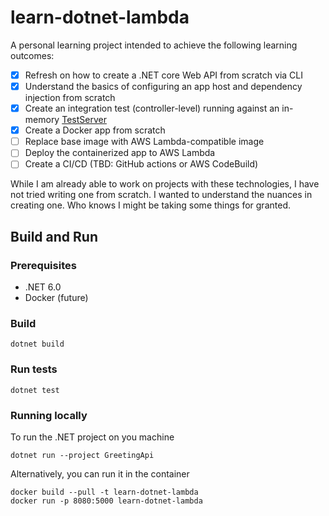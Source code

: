 ﻿# learn-dotnet-lambda

A personal learning project intended to achieve the following learning outcomes:
- [x] Refresh on how to create a .NET core Web API from scratch via CLI
- [x] Understand the basics of configuring an app host and dependency injection from scratch
- [x] Create an integration test (controller-level) running against an in-memory [TestServer](https://learn.microsoft.com/en-us/dotnet/api/microsoft.aspnetcore.testhost.testserver?view=aspnetcore-6.0)
- [x] Create a Docker app from scratch
- [ ] Replace base image with AWS Lambda-compatible image
- [ ] Deploy the containerized app to AWS Lambda
- [ ] Create a CI/CD (TBD: GitHub actions or AWS CodeBuild)

While I am already able to work on projects with these technologies, I have not tried writing one from scratch.
I wanted to understand the nuances in creating one. Who knows I might be taking some things for granted.

## Build and Run
### Prerequisites
- .NET 6.0
- Docker (future)

### Build
```shell
dotnet build
```

### Run tests
```shell
dotnet test
```

### Running locally
To run the .NET project on you machine
```shell
dotnet run --project GreetingApi
```

Alternatively, you can run it in the container
```shell
docker build --pull -t learn-dotnet-lambda
docker run -p 8080:5000 learn-dotnet-lambda
```
